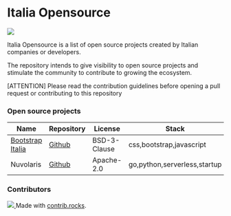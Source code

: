 # Italia Opensource

<img src='https://img.shields.io/badge/projects-2-green'>

Italia Opensource is a list of open source projects created by Italian companies or developers.

The repository intends to give visibility to open source projects and stimulate the community to contribute to growing the ecosystem.

[ATTENTION] Please read the contribution guidelines before opening a pull request or contributing to this repository

### Open source projects

| Name                                             | Repository                                           | License      | Stack                        |
| ------------------------------------------------ | ---------------------------------------------------- | ------------ | ---------------------------- |
| [Bootstrap Italia](https://developers.italia.it) | [Github](https://github.com/italia/bootstrap-italia) | BSD-3-Clause | css,bootstrap,javascript     |
| Nuvolaris                                        | [Github](https://github.com/nuvolaris/nuvolaris)     | Apache-2.0   | go,python,serverless,startup |

### Contributors

<a href="https://github.com/Italia-Open-Source/awesome-italia-opensource/graphs/contributors"> <img src="https://contrib.rocks/image?repo=Italia-Open-Source/awesome-italia-opensource" /> </a> Made with [contrib.rocks](https://contrib.rocks).